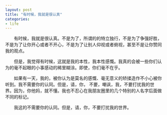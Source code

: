 ```yaml
---
layout: post
title: "有时候，我就是很认真"
categories:
- life
---
```


&emsp;&emsp;有时候，我就是很认真。不是为了，所谓的的特立独行，不是为了争强好胜，不是为了让你开心或者不开心，不是为了让别人仰视或者俯视，甚至不是让你赞同我的观点。

&emsp;&emsp;但是，我觉得有时候，这就是我的本性，我本性感慨。我真的会被一些你们认为的毫不起眼的小事感动的稀里糊涂。即使，你们毫不在乎。

&emsp;&emsp;如果有一天，我的，被你认为是莫名的感慨、毫无意义的矫揉造作不小心被你听到。我不需要你的认同。但是，请，你， 不要，嘲讽，我，不要打扰我的世界。因为，你他妈，就不懂。我也不忍心在我朋友圈里的几个特别的人名字后面做不同的标记。

&emsp;&emsp;我这的不需要你的认同。但是，请，你，不要打扰我的世界。